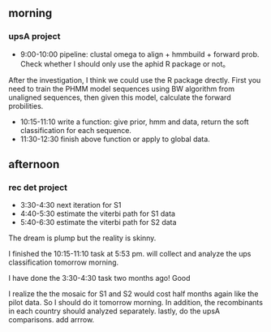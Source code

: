 ## morning 
### upsA project
- 9:00-10:00 pipeline: clustal omega to align + hmmbuild + forward prob. Check whether I should only use the aphid R package or not。

After the investigation, I think we could use the R package drectly. First you need to train the PHMM model sequences using BW algorithm from unaligned sequences, then given this model, calculate the forward probilities.

- 10:15-11:10 write a function: give prior, hmm and data, return the soft classification for each sequence. 
- 11:30-12:30 finish above function or apply to global data.

## afternoon 
### rec det project
- 3:30-4:30 next iteration for S1
- 4:40-5:30 estimate the viterbi path for S1 data
- 5:40-6:30 estimate the viterbi path for S2 data 



The dream is plump but the reality is skinny.

I finished the 10:15-11:10 task at 5:53 pm. will collect and analyze the ups classification tomorrow morning.

I have done the 3:30-4:30 task two months ago! Good


I realize the the mosaic for S1 and S2 would cost half months again like the pilot data. So I should do it tomorrow morning.
In addition, the recombinants in each country should analyzed separately.
lastly, do the upsA comparisons.
add arrrow.

